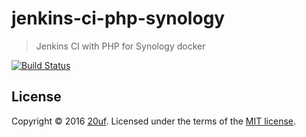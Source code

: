 # jenkins-ci-php-synology

> Jenkins CI with PHP for Synology docker

[![Build Status](https://travis-ci.org/20uf/jenkins-ci-php-synology.svg)](https://travis-ci.org/20uf/jenkins-ci-php-synology)

## License

Copyright &copy; 2016 [20uf](http://github.com/20uf). Licensed under the terms of the [MIT license](LICENSE.md).

